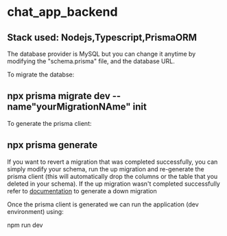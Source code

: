 # chat_app_backend
## Stack used: Nodejs,Typescript,PrismaORM

The database provider is MySQL but you can change it anytime by modifying the "schema.prisma" file, and the database URL.

To migrate the databse:

## npx prisma migrate dev --name"yourMigrationNAme" init

To generate the prisma client:

## npx prisma generate

If you want to revert a migration that was completed successfully, you can simply modify your schema, run the up migration and re-generate the prisma client (this will automatically drop the columns or the table that you deleted in your schema).
If the up migration wasn't completed successfully refer to [documentation](https://www.prisma.io/docs/orm/prisma-migrate/workflows/generating-down-migrations) to generate a down migration

Once the prisma client is generated we can run the application (dev environment) using:

npm run dev
